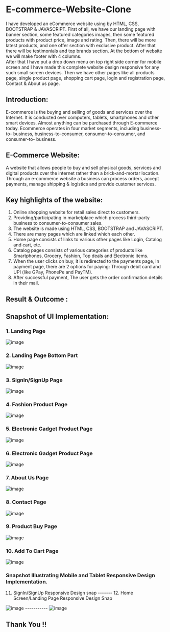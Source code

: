 # E-commerce-Website-Clone

I have developed an eCommerce website using by HTML, CSS, BOOTSTRAP &amp; JAVASCRIPT. First of all, we have our landing page with banner section, some featured categories images, then some featured products with product price, image and rating. Then, there will be more latest products, and one offer section with exclusive product. After that there will be testimonials and top brands section. At the bottom of website we will make footer with 4 columns.  
After that I have put a drop down menu on top right side corner for mobile screen and I have made this complete website design responsive for any such small screen devices. Then we have other pages like all products page, single product page, shopping cart page, login and registration page, Contact &amp; About us page.


## Introduction:

E-commerce is the buying and selling of goods and services over the Internet. It is conducted over computers, tablets, smartphones and other smart devices.
Almost anything can be purchased through E-commerce today.
Ecommerce operates in four market segments, including business-to- business, business-to-consumer, consumer-to-consumer, and consumer-to- business.


## E-Commerce Website:

A website that allows people to buy and sell physical goods, services and digital products over the internet rather than a brick-and-mortar location.
Through an e-commerce website a business can process orders, accept payments, manage shipping & logistics and provide customer services.


## Key highlights of the website:

1. Online shopping website for retail sales direct to customers.
2. Providing/participating in marketplace which process third-party business to consumer-to-consumer sales.
3. The website is made using HTML, CSS, BOOTSTRAP and JAVASCRIPT.
4. There are many pages which are linked which each other.
5. Home page consists of links to various other pages like Login, Catalog and cart, etc.
6. Catalog pages consists of various categories of products like Smartphones, Grocery, Fashion, Top deals and Electronic items.
7. When the user clicks on buy, it is redirected to the payments page, In payment page, there are 2 options for paying: Through debit card and UPI (like GPay, 
   PhonePe and PayTM).
8. After successful payment, The user gets the order confirmation details in their mail.


## Result & Outcome :

## Snapshot of UI Implementation:

### 1. Landing Page
   
   ![image](https://github.com/picoders1/E-commerce-Website-Clone/assets/87698874/de726a7f-f134-4472-b75b-f55acdd76f78)

### 2. Landing Page Bottom Part

   ![image](https://github.com/picoders1/E-commerce-Website-Clone/assets/87698874/ccc4a754-5762-4b0a-be94-3c083fb10ab9)

### 3. SignIn/SignUp Page
  
   ![image](https://github.com/picoders1/E-commerce-Website-Clone/assets/87698874/f997a537-52f5-4659-b456-d620bc03fcfe)

### 4. Fashion Product Page
  
   ![image](https://github.com/picoders1/E-commerce-Website-Clone/assets/87698874/c688e3b9-eefe-4f2d-bdd3-41eb9a6d419b)

### 5. Electronic Gadget Product Page
  
   ![image](https://github.com/picoders1/E-commerce-Website-Clone/assets/87698874/3df3e258-83b4-4fb2-9093-38967bfcf39a)

### 6. Electronic Gadget Product Page
  
   ![image](https://github.com/picoders1/E-commerce-Website-Clone/assets/87698874/8ce2ef85-5d61-4abb-bc63-ac84d46ca075)

### 7. About Us Page
  
   ![image](https://github.com/picoders1/E-commerce-Website-Clone/assets/87698874/72e7a15d-a5d5-46d1-b042-60c0e3261ac1)

### 8. Contact Page
  
   ![image](https://github.com/picoders1/E-commerce-Website-Clone/assets/87698874/f713e86c-d7db-4f8c-9f73-2588d4baaef0)

### 9. Product Buy Page
    
   ![image](https://github.com/picoders1/E-commerce-Website-Clone/assets/87698874/b226cf4d-3e6e-4926-98a7-aa9cdb52d0cf)


### 10. Add To Cart Page
   
   ![image](https://github.com/picoders1/E-commerce-Website-Clone/assets/87698874/0d465598-4ce2-40a7-851e-01a240b029f2)


### Snapshot Illustrating Mobile and Tablet Responsive Design Implementation.

11. SignIn/SignUp Responsive Design snap         -------             12. Home Screen/Landing Page Responsive Design Snap
    
![image](https://github.com/picoders1/E-commerce-Website-Clone/assets/87698874/e69f540e-7364-4b7e-b14e-72b092a6439f) -----------
![image](https://github.com/picoders1/E-commerce-Website-Clone/assets/87698874/318589e2-33ac-4057-9412-112fa62d1b5b)


## Thank You !!
